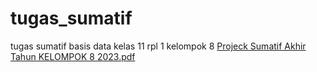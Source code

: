 # tugas_sumatif
tugas sumatif basis data kelas 11 rpl 1 kelompok 8
[Projeck Sumatif Akhir Tahun KELOMPOK 8 2023.pdf](https://github.com/haidarrra/tugas_sumatif/files/11685571/Projeck.Sumatif.Akhir.Tahun.KELOMPOK.8.2023.pdf)
